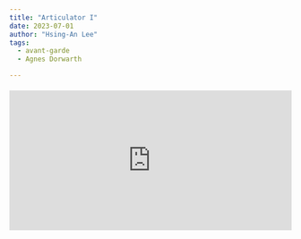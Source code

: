 ```yaml
---
title: "Articulator I"
date: 2023-07-01
author: "Hsing-An Lee"
tags: 
  - avant-garde
  - Agnes Dorwarth

---
```



<div class="youtube-embed" style="max-width:900px; margin: 1.2rem 0;">
  <iframe width="100%" height="250" src="https://www.youtube.com/embed/uH10__FPMIs" title="Polygatari-Matsuri" frameborder="0" allow="accelerometer; autoplay; clipboard-write; encrypted-media; gyroscope; picture-in-picture" allowfullscreen></iframe>
</div>


 <!--more-->